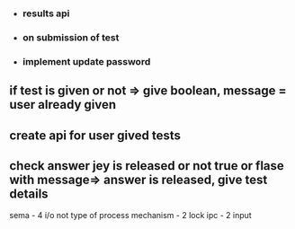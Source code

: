 * ### results api
* ### on submission of test
* ### implement update password

## if test is given or not => give boolean, message = user already given
## create api for user gived tests 
## check answer jey is released or not true or flase with message=> answer is released, give test details


sema - 4 i/o
not type of process mechanism - 2 lock
ipc - 2 input
